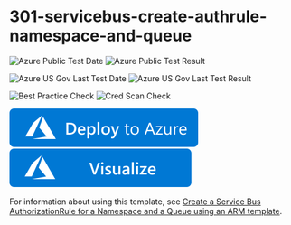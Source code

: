 # 301-servicebus-create-authrule-namespace-and-queue

![Azure Public Test Date](https://azurequickstartsservice.blob.core.windows.net/badges/quickstarts/microsoft.servicebus/servicebus-create-authrule-namespace-and-queue/PublicLastTestDate.svg)
![Azure Public Test Result](https://azurequickstartsservice.blob.core.windows.net/badges/quickstarts/microsoft.servicebus/servicebus-create-authrule-namespace-and-queue/PublicDeployment.svg)

![Azure US Gov Last Test Date](https://azurequickstartsservice.blob.core.windows.net/badges/quickstarts/microsoft.servicebus/servicebus-create-authrule-namespace-and-queue/FairfaxLastTestDate.svg)
![Azure US Gov Last Test Result](https://azurequickstartsservice.blob.core.windows.net/badges/quickstarts/microsoft.servicebus/servicebus-create-authrule-namespace-and-queue/FairfaxDeployment.svg)

![Best Practice Check](https://azurequickstartsservice.blob.core.windows.net/badges/quickstarts/microsoft.servicebus/servicebus-create-authrule-namespace-and-queue/BestPracticeResult.svg)
![Cred Scan Check](https://azurequickstartsservice.blob.core.windows.net/badges/quickstarts/microsoft.servicebus/servicebus-create-authrule-namespace-and-queue/CredScanResult.svg)

[![Deploy To Azure](https://raw.githubusercontent.com/Azure/azure-quickstart-templates/master/1-CONTRIBUTION-GUIDE/images/deploytoazure.svg?sanitize=true)](https://portal.azure.com/#create/Microsoft.Template/uri/https%3A%2F%2Fraw.githubusercontent.com%2FAzure%2Fazure-quickstart-templates%2Fmaster%2Fquickstarts%2Fmicrosoft.servicebus%2Fservicebus-create-authrule-namespace-and-queue%2Fazuredeploy.json)  [![Visualize](https://raw.githubusercontent.com/Azure/azure-quickstart-templates/master/1-CONTRIBUTION-GUIDE/images/visualizebutton.svg?sanitize=true)](http://armviz.io/#/?load=https%3A%2F%2Fraw.githubusercontent.com%2FAzure%2Fazure-quickstart-templates%2Fmaster%2Fquickstarts%2Fmicrosoft.servicebus%2Fservicebus-create-authrule-namespace-and-queue%2Fazuredeploy.json)

For information about using this template, see [Create a Service Bus AuthorizationRule for a Namespace and a Queue using an ARM template](http://azure.microsoft.com/documentation/articles/service-bus-resource-manager-namespace-auth-rule/).



